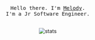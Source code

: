 

<p align="center">
  <br>
  <br>
  <br>
  <samp>Hello there. I'm <a href="https://incuriosity.lol">Melody</a>.<br> I'm a Jr Software Engineer.</samp>
  <br>
  <br>
</p>

<p align="center">
    <img src="https://github-readme-stats.vercel.app/api?username=incuriosity&show_icons=true&theme=dark#gh-dark-mode-only" alt="stats">
</p>
